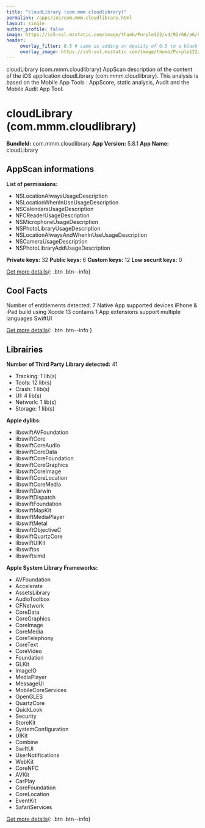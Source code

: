 ```yaml
---
title: "cloudLibrary (com.mmm.cloudlibrary)"
permalink: /apps/ios/com.mmm.cloudlibrary.html
layout: single
author_profile: false
image: https://is5-ssl.mzstatic.com/image/thumb/Purple122/v4/92/68/a6/9268a68d-7486-6931-36eb-f82786fd8add/AppIcon-0-0-1x_U007emarketing-0-0-0-7-0-0-sRGB-0-0-0-GLES2_U002c0-512MB-85-220-0-0.jpeg/512x512bb.jpg
header: 
     overlay_filter: 0.5 # same as adding an opacity of 0.5 to a black background
     overlay_image: https://is5-ssl.mzstatic.com/image/thumb/Purple122/v4/92/68/a6/9268a68d-7486-6931-36eb-f82786fd8add/AppIcon-0-0-1x_U007emarketing-0-0-0-7-0-0-sRGB-0-0-0-GLES2_U002c0-512MB-85-220-0-0.jpeg/512x512bb.jpg
---
```

cloudLibrary (com.mmm.cloudlibrary) AppScan description of the content of the iOS application cloudLibrary (com.mmm.cloudlibrary). This analysis is based on the Mobile App Tools : AppScore, static analysis, Audit and the Mobile Audit App Tool.

# cloudLibrary (com.mmm.cloudlibrary)

**BundleId:** com.mmm.cloudlibrary
**App Version:** 5.8.1
**App Name:** cloudLibrary


## AppScan informations 

**List of permissions:** 
- NSLocationAlwaysUsageDescription
- NSLocationWhenInUseUsageDescription
- NSCalendarsUsageDescription
- NFCReaderUsageDescription
- NSMicrophoneUsageDescription
- NSPhotoLibraryUsageDescription
- NSLocationAlwaysAndWhenInUseUsageDescription
- NSCameraUsageDescription
- NSPhotoLibraryAddUsageDescription
  
  
**Private keys:** 32
**Public keys:** 6
**Custom keys:** 12
**Low securit keys:** 0
  
[Get more details](/pricing.html){: .btn .btn--info}

## Cool Facts

Number of entitlements detected: 7
Native App
supported devices iPhone & iPad
build using Xcode 13
contains 1 App extensions
support multiple languages
SwiftUI
  
[Get more details](/pricing.html){: .btn .btn--info }

## Librairies 
**Number of Third Party Library detected:** 41
- Tracking: 1 lib(s)
- Tools: 12 lib(s)
- Crash: 1 lib(s)
- UI: 4 lib(s)
- Network: 1 lib(s)
- Storage: 1 lib(s)


**Apple dylibs:**
- libswiftAVFoundation
- libswiftCore
- libswiftCoreAudio
- libswiftCoreData
- libswiftCoreFoundation
- libswiftCoreGraphics
- libswiftCoreImage
- libswiftCoreLocation
- libswiftCoreMedia
- libswiftDarwin
- libswiftDispatch
- libswiftFoundation
- libswiftMapKit
- libswiftMediaPlayer
- libswiftMetal
- libswiftObjectiveC
- libswiftQuartzCore
- libswiftUIKit
- libswiftos
- libswiftsimd


**Apple System Library Frameworks:**
- AVFoundation
- Accelerate
- AssetsLibrary
- AudioToolbox
- CFNetwork
- CoreData
- CoreGraphics
- CoreImage
- CoreMedia
- CoreTelephony
- CoreText
- CoreVideo
- Foundation
- GLKit
- ImageIO
- MediaPlayer
- MessageUI
- MobileCoreServices
- OpenGLES
- QuartzCore
- QuickLook
- Security
- StoreKit
- SystemConfiguration
- UIKit
- Combine
- SwiftUI
- UserNotifications
- WebKit
- CoreNFC
- AVKit
- CarPlay
- CoreFoundation
- CoreLocation
- EventKit
- SafariServices


  
[Get more details](/pricing.html){: .btn .btn--info}

